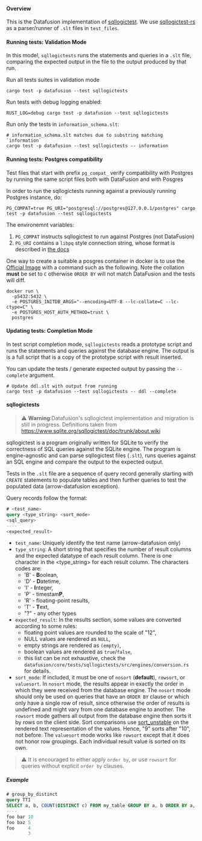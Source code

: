 <!---
  Licensed to the Apache Software Foundation (ASF) under one
  or more contributor license agreements.  See the NOTICE file
  distributed with this work for additional information
  regarding copyright ownership.  The ASF licenses this file
  to you under the Apache License, Version 2.0 (the
  "License"); you may not use this file except in compliance
  with the License.  You may obtain a copy of the License at

    http://www.apache.org/licenses/LICENSE-2.0

  Unless required by applicable law or agreed to in writing,
  software distributed under the License is distributed on an
  "AS IS" BASIS, WITHOUT WARRANTIES OR CONDITIONS OF ANY
  KIND, either express or implied.  See the License for the
  specific language governing permissions and limitations
  under the License.
-->

#### Overview

This is the Datafusion implementation of [sqllogictest](https://www.sqlite.org/sqllogictest/doc/trunk/about.wiki). We use [sqllogictest-rs](https://github.com/risinglightdb/sqllogictest-rs) as a parser/runner of `.slt` files in `test_files`.

#### Running tests: Validation Mode

In this model, `sqllogictests` runs the statements and queries in a `.slt` file, comparing the expected output in the file to the output produced by that run.

Run all tests suites in validation mode

```shell
cargo test -p datafusion --test sqllogictests
```

Run tests with debug logging enabled:

```shell
RUST_LOG=debug cargo test -p datafusion --test sqllogictests
```

Run only the tests in `information_schema.slt`:

```shell
# information_schema.slt matches due to substring matching `information`
cargo test -p datafusion --test sqllogictests -- information
```

#### Running tests: Postgres compatibility

Test files that start with prefix `pg_compat_` verify compatibility
with Postgres by running the same script files both with DataFusion and with Posgres

In order to run the sqllogictests running against a previously running Postgres instance, do:

```shell
PG_COMPAT=true PG_URI="postgresql://postgres@127.0.0.1/postgres" cargo test -p datafusion --test sqllogictests
```

The environemnt variables:

1. `PG_COMPAT` instructs sqllogictest to run against Postgres (not DataFusion)
2. `PG_URI` contains a `libpq` style connection string, whose format is described in
   [the docs](https://docs.rs/tokio-postgres/latest/tokio_postgres/config/struct.Config.html#url)

One way to create a suitable a posgres container in docker is to use
the [Official Image](https://hub.docker.com/_/postgres) with a command
such as the following. Note the collation **must** be set to `C` otherwise
`ORDER BY` will not match DataFusion and the tests will diff.

```shell
docker run \
  -p5432:5432 \
  -e POSTGRES_INITDB_ARGS="--encoding=UTF-8 --lc-collate=C --lc-ctype=C" \
  -e POSTGRES_HOST_AUTH_METHOD=trust \
  postgres
```

#### Updating tests: Completion Mode

In test script completion mode, `sqllogictests` reads a prototype script and runs the statements and queries against the database engine. The output is is a full script that is a copy of the prototype script with result inserted.

You can update the tests / generate expected output by passing the `--complete` argument.

```shell
# Update ddl.slt with output from running
cargo test -p datafusion --test sqllogictests -- ddl --complete
```

#### sqllogictests

> :warning: **Warning**:Datafusion's sqllogictest implementation and migration is still in progress. Definitions taken from https://www.sqlite.org/sqllogictest/doc/trunk/about.wiki

sqllogictest is a program originally written for SQLite to verify the correctness of SQL queries against the SQLite engine. The program is engine-agnostic and can parse sqllogictest files (`.slt`), runs queries against an SQL engine and compare the output to the expected output.

Tests in the `.slt` file are a sequence of query record generally starting with `CREATE` statements to populate tables and then further queries to test the populated data (arrow-datafusion exception).

Query records follow the format:

```sql
# <test_name>
query <type_string> <sort_mode>
<sql_query>
----
<expected_result>
```

- `test_name`: Uniquely identify the test name (arrow-datafusion only)
- `type_string`: A short string that specifies the number of result columns and the expected datatype of each result column. There is one character in the <type_string> for each result column. The characters codes are:
  - 'B' - **B**oolean,
  - 'D' - **D**atetime,
  - 'I' - **I**nteger,
  - 'P' - timestam**P**,
  - 'R' - floating-point results,
  - 'T' - **T**ext,
  - "?" - any other types
- `expected_result`: In the results section, some values are converted according to some rules:
  - floating point values are rounded to the scale of "12",
  - NULL values are rendered as `NULL`,
  - empty strings are rendered as `(empty)`,
  - boolean values are rendered as `true`/`false`,
  - this list can be not exhaustive, check the `datafusion/core/tests/sqllogictests/src/engines/conversion.rs` for details.
- `sort_mode`: If included, it must be one of `nosort` (**default**), `rowsort`, or `valuesort`. In `nosort` mode, the results appear in exactly the order in which they were received from the database engine. The `nosort` mode should only be used on queries that have an `ORDER BY` clause or which only have a single row of result, since otherwise the order of results is undefined and might vary from one database engine to another. The `rowsort` mode gathers all output from the database engine then sorts it by rows on the client side. Sort comparisons use [sort_unstable](https://doc.rust-lang.org/std/primitive.slice.html#method.sort_unstable) on the rendered text representation of the values. Hence, "9" sorts after "10", not before. The `valuesort` mode works like `rowsort` except that it does not honor row groupings. Each individual result value is sorted on its own.

> :warning: It is encouraged to either apply `order by`, or use `rowsort` for queries without explicit `order by` clauses.

##### Example

```sql
# group_by_distinct
query TTI
SELECT a, b, COUNT(DISTINCT c) FROM my_table GROUP BY a, b ORDER BY a, b
----
foo bar 10
foo baz 5
foo     4
        3
```
